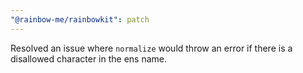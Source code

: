 ```yaml
---
"@rainbow-me/rainbowkit": patch
---
```


Resolved an issue where `normalize` would throw an error if there is a disallowed character in the ens name.
